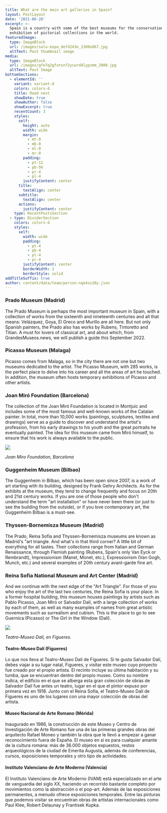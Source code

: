 ```yaml
---
title: What are the main art galleries in Spain?
layout: PostLayout
date: '2021-06-28'
excerpt: >-
  Spain is a country with some of the best museums for the conservation and
  exhibition of pictorial collections in the world.
featuredImage:
  type: ImageBlock
  url: /images/sala-expo_defd243e_1300x867.jpg
  altText: Post thumbnail image
media:
  type: ImageBlock
  url: /images/gfe7q2gfutsnf2ycwrd4lypzmm_2000.jpg
  altText: Post Image
bottomSections:
  - elementId: ''
    variant: variant-d
    colors: colors-d
    title: Read next
    showDate: true
    showAuthor: false
    showExcerpt: true
    recentCount: 3
    styles:
      self:
        height: auto
        width: wide
        margin:
          - mt-0
          - mb-0
          - ml-0
          - mr-0
        padding:
          - pt-12
          - pb-56
          - pr-4
          - pl-4
        justifyContent: center
      title:
        textAlign: center
      subtitle:
        textAlign: center
      actions:
        justifyContent: center
    type: RecentPostsSection
  - type: DividerSection
    colors: colors-d
    styles:
      self:
        width: wide
        padding:
          - pt-4
          - pb-4
          - pl-4
          - pr-4
        justifyContent: center
        borderWidth: 1
        borderStyle: solid
addTitleSuffix: true
author: content/data/team/person-nqo4ss20y.json
---
```

### Prado Museum (Madrid)

The Prado Museum is perhaps the most important museum in Spain, with a collection of works from the sixteenth and nineteenth centuries and all that means: Velázquez, Goya, El Greco and Murillo are all here. But not only Spanish painters, the Prado also has works by Rubens, Tintoretto and Titian. A must for lovers of classical art, and about which, from GrandesMuseos.news, we will publish a guide this September 2022.

### Picasso Museum (Malaga)

Picasso comes from Malaga, so in the city there are not one but two museums dedicated to the artist. The Picasso Museum, with 285 works, is the perfect place to delve into his career and all the areas of art he touched. In addition, the museum often hosts temporary exhibitions of Picasso and other artists.

### Joan Miró Foundation (Barcelona)

The collection of the Joan Miró Foundation is located in Montjuic and includes some of the most famous and well-known works of the Catalan painter. In total, more than 10,000 works (paintings, sculptures, textiles and drawings) serve as a guide to discover and understand the artist's profession, from his early drawings to his youth and the great portraits he eventually painted. The idea for this museum came from Miró himself, to ensure that his work is always available to the public.

![](https://www.metropoliabierta.com/uploads/s1/33/72/65/home-edifici-1920x990px-1487751929-1920.jpeg)

*Joan Miro Foundation, Barcelona*

### Guggenheim Museum (Bilbao)

The Guggenheim in Bilbao, which has been open since 2007, is a work of art starting with its building, designed by Frank Gehry Architects. As for the exhibits at the museum, they tend to change frequently and focus on 20th and 21st century works. If you are one of those people who don't understand the term "art installation" or have never been there (or just to see the building from the outside), or if you love contemporary art, the Guggenheim Bilbao is a must-see.
### Thyssen-Bornemisza Museum (Madrid)

The Prado, Reina Sofia and Thyssen-Bornemisza museums are known as Madrid's "art triangle. And what's in that third corner? A little bit of everything for all tastes. Their collections range from Italian and German Renaissance, through Flemish painting (Rubens, Spain's only Van Eyck or Rembrandt), Impressionism (Manet, Monet, etc.), Expressionism (Van Gogh, Munch, etc.) and several examples of 20th century avant-garde fine art.

### Reina Sofia National Museum and Art Center (Madrid)

And we continue with the next edge of the "Art Triangle". For those of you who enjoy the art of the last two centuries, the Reina Sofia is your place. In a former hospital building, this museum houses paintings by artists such as Pablo Picasso, Joan Miró or Salvador Dalí, with a large collection of works by each of them, as well as many examples of names from great artistic movements such as surrealism and cubism. This is the place to go to see Guernica (Picasso) or The Girl in the Window (Dalí).

![](https://www.inoutviajes.com/fotos/20/12318\_Teatro-Museo.jpg)

*Teatro-Museo Dalí, en Figueres.*

#### Teatro-Museo Dalí (Figueres)

Lo que nos lleva al Teatro-Museo Dalí de Figueres. Si te gusta Salvador Dalí, debes viajar a su lugar natal, Figueres, y visitar este museo cuyo proyecto fue creado por el propio artista. El recinto incluye su última habitación y su tumba, que se encuentran dentro del propio museo. Como su nombre indica, el edificio en el que se alberga esta gran colección de obras de Salvador Dalí fue antes un teatro, lugar en el que el pintor expuso por primera vez en 1918. Junto con el Reina Sofía, el Teatro-Museo Dalí de Figueres es uno de los lugares con una mayor colección de obras del artista.

#### Museo Nacional de Arte Romano (Mérida)

Inaugurado en 1986, la construcción de este Museo y Centro de Investigación de Arte Romano fue una de las primeras grandes obras del arquitecto Rafael Moneo y también la obra que le llevó a empezar a ganar reconocimiento fuera de España. El museo en sí es para cualquier amante de la cultura romana: más de 36.000 objetos expuestos, restos arqueológicos de la ciudad de Emerita Augusta, además de conferencias, cursos, exposiciones temporales y otro tipo de actividades.

#### Instituto Valenciano de Arte Moderno (Valencia)

El Instituto Valenciano de Arte Moderno (IVAM) está especializado en el arte de vanguardia del siglo XX, haciendo un recorrido bastante completo por movimientos como la abstracción o el pop-art. Además de las exposiciones permanentes, a menudo ofrece exposiciones temporales. Entre las pinturas que podemos visitar se encuentran obras de artistas internacionales como Paul Klee, Robert Delaunay y Frantisek Kupka.
